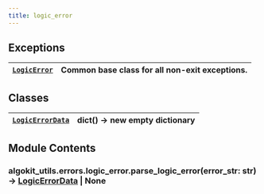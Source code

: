 ```yaml
---
title: logic_error
---
```

## Exceptions

| [`LogicError`](/reference/algokit-utils-py/api/errors/logic_error/logicerror/#algokit_utils.errors.logic_error.LogicError)   | Common base class for all non-exit exceptions.   |
|-----------------------------------------------------------------------------|--------------------------------------------------|

## Classes

| [`LogicErrorData`](/reference/algokit-utils-py/api/errors/logic_error/logicerrordata/#algokit_utils.errors.logic_error.LogicErrorData)   | dict() -> new empty dictionary   |
|-----------------------------------------------------------------------------------------|----------------------------------|

## Module Contents

### algokit_utils.errors.logic_error.parse_logic_error(error_str: str) → [LogicErrorData](/reference/algokit-utils-py/api/errors/logic_error/logicerrordata/#algokit_utils.errors.logic_error.LogicErrorData) | None